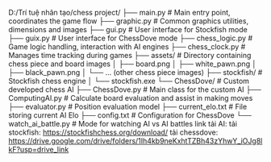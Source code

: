 D:/Trí tuệ nhân tạo/chess project/
├── main.py            # Main entry point, coordinates the game flow
├── graphic.py         # Common graphics utilities, dimensions and images
├── gui.py             # User interface for Stockfish mode
├── guix.py            # User interface for ChessDove mode
├── chess_logic.py     # Game logic handling, interaction with AI engines
├── chess_clock.py     # Manages time tracking during games
├── assets/            # Directory containing chess piece and board images
│   ├── board.png
│   ├── white_pawn.png
│   ├── black_pawn.png
│   └── ... (other chess piece images)
├── stockfish/         # Stockfish chess engine
│   └── stockfish.exe
└── ChessDove/         # Custom developed chess AI
    ├── ChessDove.py   # Main class for the custom AI
    ├── ComputingAI.py # Calculate board evaluation and assist in making moves       
    ├── evaluator.py   # Position evaluation model
    ├── current_elo.txt # File storing current AI Elo
    ├── config.txt     # Configuration for ChessDove
    └── watch_ai_battle.py # Mode for watching AI vs AI battles
link tải AI:
    tải stockfish: https://stockfishchess.org/download/
    tải chessdove: https://drive.google.com/drive/folders/1Ih4kb9neKxhtTZBh43zYhwY_iOJg8lkF?usp=drive_link
